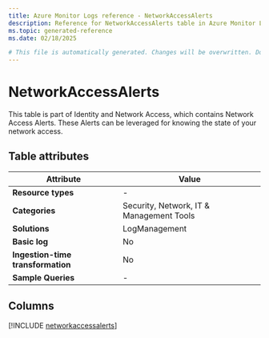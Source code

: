 ```yaml
---
title: Azure Monitor Logs reference - NetworkAccessAlerts
description: Reference for NetworkAccessAlerts table in Azure Monitor Logs.
ms.topic: generated-reference
ms.date: 02/18/2025

# This file is automatically generated. Changes will be overwritten. Do not change this file directly.
---
```


# NetworkAccessAlerts

This table is part of Identity and Network Access, which contains Network Access Alerts. These Alerts can be leveraged for knowing the state of your network access.


## Table attributes

|Attribute|Value|
|---|---|
|**Resource types**|-|
|**Categories**|Security, Network, IT & Management Tools|
|**Solutions**| LogManagement|
|**Basic log**|No|
|**Ingestion-time transformation**|No|
|**Sample Queries**|-|



## Columns
  
[!INCLUDE [networkaccessalerts](~/reusable-content/ce-skilling/azure/includes/azure-monitor/reference/tables/networkaccessalerts-include.md)]
